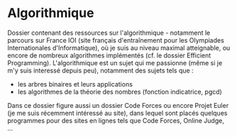 # Algorithmique

Dossier contenant des ressources sur l'algorithmique - notamment le parcours sur France IOI (site français d'entraînement pour les Olympiades Internationales d'Informatique), où je suis au niveau maximal atteignable, ou encore de nombreux algorithmes implémentés (cf. le dossier Efficient Programming). L'algorithmique est un sujet qui me passionne (même si je m'y suis interessé depuis peu), notamment des sujets tels que :

- les arbres binaires et leurs applications
- les algorithmes de la théorie des nombres (fonction indicatrice, pgcd)

Dans ce dossier figure aussi un dossier Code Forces ou encore Projet Euler (je me suis récemment intéressé au site), dans lequel sont placés quelques programmes pour des sites en lignes tels que Code Forces, Online Judge, ...
